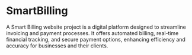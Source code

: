 # SmartBilling
A Smart Billing website project is a digital platform designed to streamline invoicing and payment processes. It offers automated billing, real-time financial tracking, and secure payment options, enhancing efficiency and accuracy for businesses and their clients.
